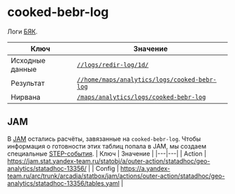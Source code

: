 # cooked-bebr-log
Логи [БЯК](https://wiki.yandex-team.ru/maps/).

| Ключ | Значение |
|---|---|
| Исходные данные | [`//logs/redir-log/1d/`](https://yt.yandex-team.ru/hahn/navigation?path=//logs/redir-log/1d) |
| Результат | [`//home/maps/analytics/logs/cooked-bebr-log`](https://yt.yandex-team.ru/hahn/navigation?path=//home/maps/analytics/logs/cooked-bebr-log) |
| Нирвана | [`/maps/analytics/logs/cooked-bebr-log`](https://nirvana.yandex-team.ru/browse?selected=2990535) |

## JAM
В [JAM](https://wiki.yandex-team.ru/statbox/jam/) остались расчёты, завязанные на `cooked-bebr-log`. Чтобы информация о готовности этих таблиц попала в JAM, мы создаем специальные [STEP-события](https://wiki.yandex-team.ru/statbox/jam/events/).
| Ключ | Значение |
|---|---|
| Action | https://jam.stat.yandex-team.ru/statobj/a/outer-action/statadhoc/geo-analytics/statadhoc-13356/ |
| Config | https://a.yandex-team.ru/arc/trunk/arcadia/statbox/jam/actions/outer-action/statadhoc/geo-analytics/statadhoc-13356/tables.yaml |
